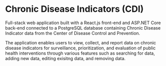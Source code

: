 # Chronic Disease Indicators (CDI)
 
Full-stack web application built with a React.js front-end and ASP.NET Core back-end connected to a PostgreSQL database containing Chronic Disease Indicator data from the Center of Disease Control and Prevention.

The application enables users to view, collect, and report data on chronic disease indicators for surveillance, prioritization, and evaluation of public health interventions through various features such as searching for data, adding new data, editing exisitng data, and removing data.
